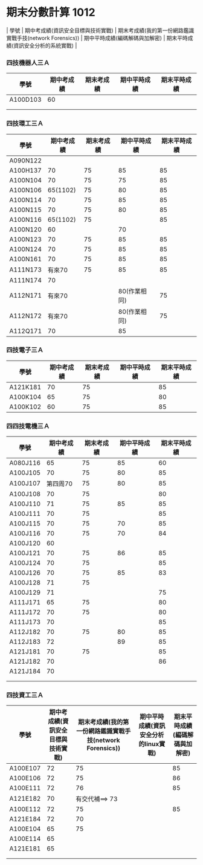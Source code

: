 # 期末分數計算 1012
| 學號 | 期中考成績(資訊安全目標與技術實戰) | 期末考成績(我的第一份網路鑑識實戰手技(network Forensics)) | 期中平時成績(編碼解碼與加解密) | 期末平時成績(資訊安全分析的系統實戰) |

### 四技機器人三Ａ

| 學號 | 期中考成績 | 期末考成績 | 期中平時成績 | 期末平時成績 |
| ---- |  ---- |  ---- |  ---- |  ---- |  
|A100D103 |60||||
| |||||
| |||||
### 四技環工三Ａ
| 學號 | 期中考成績 | 期末考成績 | 期中平時成績 | 期末平時成績 |
| ---- |  ---- |  ---- |  ---- |  ---- |  
|A090N122 |||||
|A100H137 | 70|75|85|85|
|A100N104 | 70|75|75|85|
|A100N106 |65(1102)|75|80|85|
|A100N114 |70|75|85|85|
|A100N115| 70|75|80|85|
|A100N116 |65(1102)|75||85|
|A100N120 |60||70||
|A100N123 | 70|75|85|85|
|A100N124 |70|75|85|85|
|A100N161 |70|75|85|85|
|A111N173   |有來70|75|85|85|
|A111N174 |70||||
|A112N171 |有來70||80(作業相同)|75|
|A112N172 |有來70||80(作業相同)|75|
|A112Q171 |70||85||


### 四技電子三Ａ
| 學號 | 期中考成績 | 期末考成績 | 期中平時成績 | 期末平時成績 |
| ---- |  ---- |  ---- |  ---- |  ---- |  
|A121K181|70|75||85|
|A100K104 |65|75||80|
|A100K102 |60|75||85|


### 四四技電機三Ａ
| 學號 | 期中考成績 | 期末考成績 | 期中平時成績 | 期末平時成績 |
| ---- |  ---- |  ---- |  ---- |  ---- |  
|A080J116|65|75|85|60|
|A100J105|70|75|80|85|
|A100J107 |第四周70|75|80|85|
|A100J108 |70|75||80|
|A100J110 | 71|75|85|85|
|A100J111 |70|75||85|
|A100J115 |70|75|70|85|
|A100J116|70|75|70|84|
|A100J120|60||||
|A100J121 |70|75|86|85|
|A100J124|70|75||85|
|A100J126 |70|75|85|83|
|A100J128|71|75|||
|A100J129|71|||75|
|A111J171|65|75||80|
|A111J172|70|75||80|
|A111J173 |70|||85|
|A112J182 |70|75|80|85|
|A112J183 |72||89|85|
|A121J181  |70|75||85|
|A121J182|70|||86|
|A121J184 |70||||
| |||||
| |||||

### 四技資工三Ａ
| 學號 | 期中考成績(資訊安全目標與技術實戰) | 期末考成績(我的第一份網路鑑識實戰手技(network Forensics)) | 期中平時成績(資訊安全分析的linux實戰) | 期末平時成績(編碼解碼與加解密) |
| ---- |  ---- |  ---- |  ---- |  ---- |  
|A100E107|72|75||85|
|A100E106 |72|75||86|
|A100E111 |72|76||85|
|A121E182 |70|有交代補==> 73|||
|A100E112  |72|75||85|
|A121E184 |72|70|||
|A100E104 |65|75|||
|A100E114|65||||
|A121E181|65||||
| |||||
| |||||



